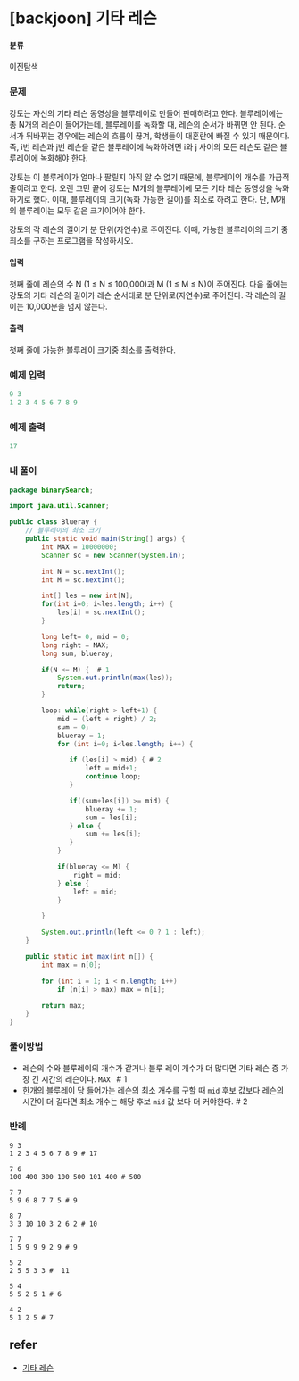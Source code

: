 # [backjoon] 기타 레슨 

#### 분류

이진탐색

### 문제


강토는 자신의 기타 레슨 동영상을 블루레이로 만들어 판매하려고 한다. 블루레이에는 총 N개의 레슨이 들어가는데, 블루레이를 녹화할 때, 레슨의 순서가 바뀌면 안 된다. 순서가 뒤바뀌는 경우에는 레슨의 흐름이 끊겨, 학생들이 대혼란에 빠질 수 있기 때문이다. 즉, i번 레슨과 j번 레슨을 같은 블루레이에 녹화하려면 i와 j 사이의 모든 레슨도 같은 블루레이에 녹화해야 한다.

강토는 이 블루레이가 얼마나 팔릴지 아직 알 수 없기 때문에, 블루레이의 개수를 가급적 줄이려고 한다. 오랜 고민 끝에 강토는 M개의 블루레이에 모든 기타 레슨 동영상을 녹화하기로 했다. 이때, 블루레이의 크기(녹화 가능한 길이)를 최소로 하려고 한다. 단, M개의 블루레이는 모두 같은 크기이어야 한다.

강토의 각 레슨의 길이가 분 단위(자연수)로 주어진다. 이때, 가능한 블루레이의 크기 중 최소를 구하는 프로그램을 작성하시오.


#### 입력


첫째 줄에 레슨의 수 N (1 ≤ N ≤ 100,000)과 M (1 ≤ M ≤ N)이 주어진다. 다음 줄에는 강토의 기타 레슨의 길이가 레슨 순서대로 분 단위로(자연수)로 주어진다. 각 레슨의 길이는 10,000분을 넘지 않는다.


#### 출력


첫째 줄에 가능한 블루레이 크기중 최소를 출력한다.


### 예제 입력

```java
9 3
1 2 3 4 5 6 7 8 9

```

### 예제 출력

```java
17

```

### 내 풀이

```java
package binarySearch;

import java.util.Scanner;

public class Blueray {
    // 블루레이의 최소 크기
    public static void main(String[] args) {
        int MAX = 10000000;
        Scanner sc = new Scanner(System.in);

        int N = sc.nextInt();
        int M = sc.nextInt();

        int[] les = new int[N];
        for(int i=0; i<les.length; i++) {
            les[i] = sc.nextInt();
        }

        long left= 0, mid = 0;
        long right = MAX;
        long sum, blueray;

        if(N <= M) {  # 1
            System.out.println(max(les));
            return;
        }

        loop: while(right > left+1) {
            mid = (left + right) / 2;
            sum = 0;
            blueray = 1;
            for (int i=0; i<les.length; i++) {

               if (les[i] > mid) { # 2
                   left = mid+1;
                   continue loop;
               }

               if((sum+les[i]) >= mid) {
                   blueray += 1;
                   sum = les[i];
               } else {
                   sum += les[i];
               }
            }

            if(blueray <= M) {
                right = mid;
            } else {
                left = mid;
            }

        }

        System.out.println(left <= 0 ? 1 : left); 
    }

    public static int max(int n[]) {
        int max = n[0];

        for (int i = 1; i < n.length; i++)
            if (n[i] > max) max = n[i];

        return max;
    }
}

```

### 풀이방법

- 레슨의 수와 블루레이의 개수가 같거나 블루 레이 개수가 더 많다면 기타 레슨 중 가장 긴 시간의 레슨이다. `MAX `  # 1
- 한개의 블루레이 당 들어가는 레슨의 최소 개수를 구할 때 `mid` 후보 값보다 레슨의 시간이 더 길다면 최소 개수는 해당 후보 `mid` 값 보다 더 커야한다.  # 2

### 반례 

```
9 3
1 2 3 4 5 6 7 8 9 # 17

7 6
100 400 300 100 500 101 400 # 500

7 7
5 9 6 8 7 7 5 # 9

8 7
3 3 10 10 3 2 6 2 # 10

7 7
1 5 9 9 9 2 9 # 9

5 2
2 5 5 3 3 #  11

5 4
5 5 2 5 1 # 6

4 2
5 1 2 5 # 7
```



## refer

- [기타 레슨](https://www.acmicpc.net/problem/2343)